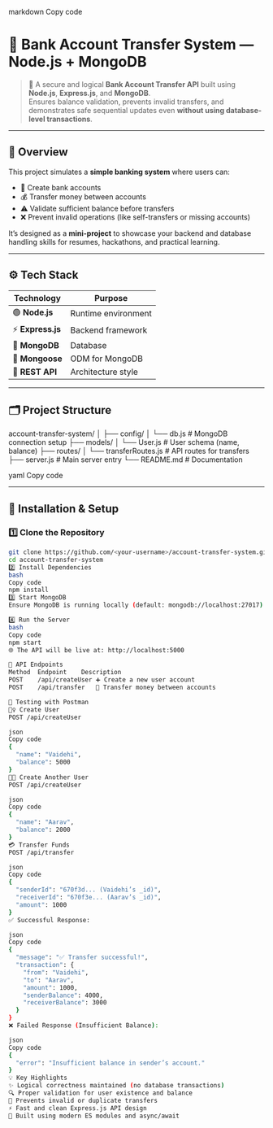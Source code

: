 markdown
Copy code
# 💸 Bank Account Transfer System — Node.js + MongoDB

> 🚀 A secure and logical **Bank Account Transfer API** built using **Node.js**, **Express.js**, and **MongoDB**.  
> Ensures balance validation, prevents invalid transfers, and demonstrates safe sequential updates even **without using database-level transactions**.

---

## 🧠 Overview

This project simulates a **simple banking system** where users can:
- 🏦 Create bank accounts  
- 💰 Transfer money between accounts  
- ⚠️ Validate sufficient balance before transfers  
- ❌ Prevent invalid operations (like self-transfers or missing accounts)

It’s designed as a **mini-project** to showcase your backend and database handling skills for resumes, hackathons, and practical learning.

---

## ⚙️ Tech Stack

| Technology | Purpose |
|-------------|----------|
| 🟢 **Node.js** | Runtime environment |
| ⚡ **Express.js** | Backend framework |
| 🍃 **MongoDB** | Database |
| 🧩 **Mongoose** | ODM for MongoDB |
| 🧠 **REST API** | Architecture style |

---

## 🗂️ Project Structure

account-transfer-system/
│
├── config/
│ └── db.js # MongoDB connection setup
├── models/
│ └── User.js # User schema (name, balance)
├── routes/
│ └── transferRoutes.js # API routes for transfers
├── server.js # Main server entry
└── README.md # Documentation

yaml
Copy code

---

## 🚀 Installation & Setup

### 1️⃣ Clone the Repository
```bash
git clone https://github.com/<your-username>/account-transfer-system.git
cd account-transfer-system
2️⃣ Install Dependencies
bash
Copy code
npm install
3️⃣ Start MongoDB
Ensure MongoDB is running locally (default: mongodb://localhost:27017).

4️⃣ Run the Server
bash
Copy code
npm start
🌐 The API will be live at: http://localhost:5000

🧾 API Endpoints
Method	Endpoint	Description
POST	/api/createUser	➕ Create a new user account
POST	/api/transfer	🔁 Transfer money between accounts

🧪 Testing with Postman
🧍‍♀️ Create User
POST /api/createUser

json
Copy code
{
  "name": "Vaidehi",
  "balance": 5000
}
👨‍💼 Create Another User
POST /api/createUser

json
Copy code
{
  "name": "Aarav",
  "balance": 2000
}
💳 Transfer Funds
POST /api/transfer

json
Copy code
{
  "senderId": "670f3d... (Vaidehi’s _id)",
  "receiverId": "670f3e... (Aarav’s _id)",
  "amount": 1000
}
✅ Successful Response:

json
Copy code
{
  "message": "✅ Transfer successful!",
  "transaction": {
    "from": "Vaidehi",
    "to": "Aarav",
    "amount": 1000,
    "senderBalance": 4000,
    "receiverBalance": 3000
  }
}
❌ Failed Response (Insufficient Balance):

json
Copy code
{
  "error": "Insufficient balance in sender’s account."
}
💡 Key Highlights
✨ Logical correctness maintained (no database transactions)
🔍 Proper validation for user existence and balance
🛑 Prevents invalid or duplicate transfers
⚡ Fast and clean Express.js API design
💾 Built using modern ES modules and async/await


